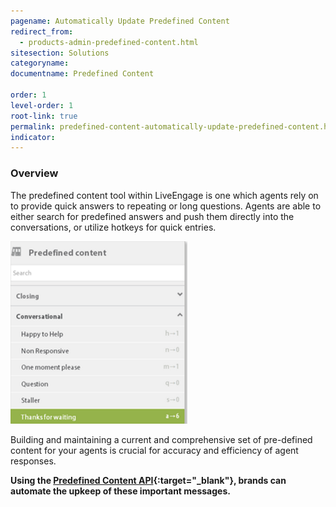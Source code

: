 ```yaml
---
pagename: Automatically Update Predefined Content
redirect_from:
  - products-admin-predefined-content.html
sitesection: Solutions
categoryname:
documentname: Predefined Content

order: 1
level-order: 1
root-link: true
permalink: predefined-content-automatically-update-predefined-content.html
indicator:
---
```


### Overview

The predefined content tool within LiveEngage is one which agents rely on to provide quick answers to repeating or long questions.  Agents are able to either search for predefined answers and push them directly into the conversations, or utilize hotkeys for quick entries.

![Predefined Content 1](img/predefinedcontent1.png)

Building and maintaining a current and comprehensive set of pre-defined content for your agents is crucial for accuracy and efficiency of agent responses.

**Using the [Predefined Content API](account-configuration-predefined-content-overview.html){:target="_blank"}, brands can automate the upkeep of these important messages.**
